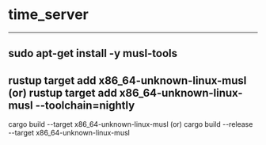 # time_server
---
sudo apt-get install -y musl-tools
---
rustup target add x86_64-unknown-linux-musl
(or)
rustup target add x86_64-unknown-linux-musl --toolchain=nightly
---
cargo build --target x86_64-unknown-linux-musl
(or)
cargo build --release --target x86_64-unknown-linux-musl
